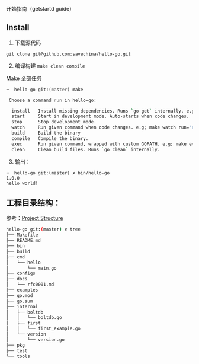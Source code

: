 开始指南（getstartd guide）

## Install

1. 下载源代码

`git clone git@github.com:savechina/hello-go.git`


2. 编译构建
`make clean compile`

Make 全部任务
```zsh
➜  hello-go git:(master) make

 Choose a command run in hello-go:

  install   Install missing dependencies. Runs `go get` internally. e.g; make install get=github.com/foo/bar
  start     Start in development mode. Auto-starts when code changes.
  stop      Stop development mode.
  watch     Run given command when code changes. e.g; make watch run="echo 'hey'"
  build     Build the binary
  compile   Compile the binary.
  exec      Run given command, wrapped with custom GOPATH. e.g; make exec run="go test ./..."
  clean     Clean build files. Runs `go clean` internally.
```

3. 输出：
```
➜  hello-go git:(master) ✗ bin/hello-go
1.0.0
hello world!
```

## 工程目录结构：

参考：[Project Structure](https://github.com/golang-standards/project-layout)

```bash
hello-go git:(master) ✗ tree
├── Makefile
├── README.md
├── bin
├── build
├── cmd
│   └── hello
│       └── main.go
├── configs
├── docs
│   └── rfc0001.md
├── examples
├── go.mod
├── go.sum
├── internal
│   ├── boltdb
│   │   └── boltdb.go
│   ├── first
│   │   └── first_example.go
│   └── version
│       └── version.go
├── pkg
├── test
└── tools
```

